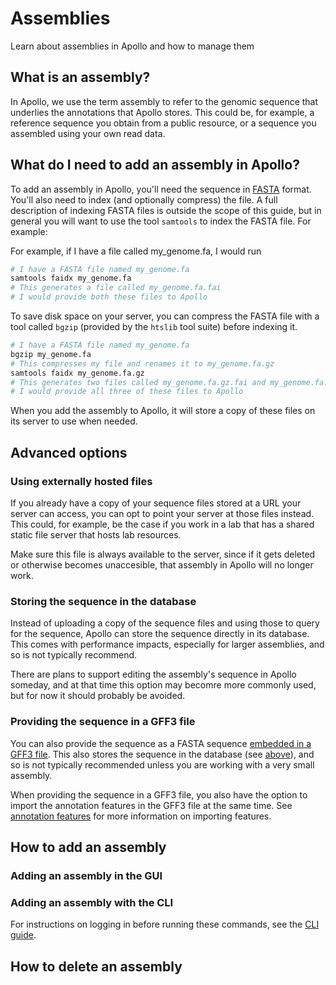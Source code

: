 # Assemblies

Learn about assemblies in Apollo and how to manage them

## What is an assembly?

In Apollo, we use the term assembly to refer to the genomic sequence that
underlies the annotations that Apollo stores. This could be, for example, a
reference sequence you obtain from a public resource, or a sequence you
assembled using your own read data.

## What do I need to add an assembly in Apollo?

To add an assembly in Apollo, you'll need the sequence in
[FASTA](//www.ncbi.nlm.nih.gov/genbank/fastaformat/) format. You'll also need to
index (and optionally compress) the file. A full description of indexing FASTA
files is outside the scope of this guide, but in general you will want to use
the tool `samtools` to index the FASTA file. For example:

For example, if I have a file called my_genome.fa, I would run

```sh
# I have a FASTA file named my_genome.fa
samtools faidx my_genome.fa
# This generates a file called my_genome.fa.fai
# I would provide both these files to Apollo
```

To save disk space on your server, you can compress the FASTA file with a tool
called `bgzip` (provided by the `htslib` tool suite) before indexing it.

```sh
# I have a FASTA file named my_genome.fa
bgzip my_genome.fa
# This compresses my file and renames it to my_genome.fa.gz
samtools faidx my_genome.fa.gz
# This generates two files called my_genome.fa.gz.fai and my_genome.fa.gz.gzi
# I would provide all three of these files to Apollo
```

When you add the assembly to Apollo, it will store a copy of these files on its
server to use when needed.

## Advanced options

### Using externally hosted files

If you already have a copy of your sequence files stored at a URL your server
can access, you can opt to point your server at those files instead. This could,
for example, be the case if you work in a lab that has a shared static file
server that hosts lab resources.

Make sure this file is always available to the server, since if it gets deleted
or otherwise becomes unaccesible, that assembly in Apollo will no longer work.

### Storing the sequence in the database

Instead of uploading a copy of the sequence files and using those to query for
the sequence, Apollo can store the sequence directly in its database. This comes
with performance impacts, especially for larger assemblies, and so is not
typically recommend.

There are plans to support editing the assembly's sequence in Apollo someday,
and at that time this option may becomre more commonly used, but for now it
should probably be avoided.

### Providing the sequence in a GFF3 file

You can also provide the sequence as a FASTA sequence
[embedded in a GFF3 file](//github.com/The-Sequence-Ontology/Specifications/blob/master/gff3.md#other-syntax).
This also stores the sequence in the database (see
[above](#storing-the-sequence-in-the-database)), and so is not typically
recommended unless you are working with a very small assembly.

When providing the sequence in a GFF3 file, you also have the option to import
the annotation features in the GFF3 file at the same time. See
[annotation features](annotation-features) for more information on importing
features.

## How to add an assembly

### Adding an assembly in the GUI

### Adding an assembly with the CLI

For instructions on logging in before running these commands, see the
[CLI guide](cli).

## How to delete an assembly
